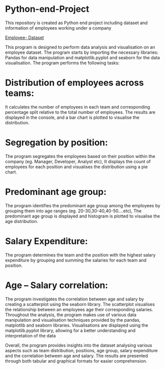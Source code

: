 # Python-end-Project
This repository is created as Python end project including dataset and information of employees working under a company

[Employee- Dataset](https://docs.google.com/spreadsheets/d/1VP9BE_eI2yl6uUHSm4mGiiwjRdoqCqnkcIjsv5Q2ex4/edit?usp=share_link)


This program is designed to perform data analysis and visualisation on an employee dataset.
The program starts by importing the necessary libraries: Pandas for data manipulation and matplotlib.pyplot and seaborn for the data visualisation.
The program performs the following tasks:

# Distribution of employees across teams: 
It calculates the number of employees in each team and corresponding percentage split relative to the total number of employees. The results are displayed in the console, and a bar chart is plotted to visualise the distribution.

# Segregation by position: 
The program segregates the employees based on their position within the company (eg. Manager, Developer, Analyst etc), It displays the count of employees for each position and visualises the distribution using a pie chart. 

# Predominant age group: 
The program identifies the predominant age group among the employees by grouping them into age ranges (eg. 20-30,30-40,40-50....etc), The predominant age group is displayed and histogram is plotted to visualise the age distribution.

# Salary Expenditure: 
The program determines the team and the position with the highest salary expenditure by grouping and summing the salaries for each team and position.

# Age – Salary correlation: 
The program investigates the correlation between age and salary by creating a scatterplot using the seaborn library. The scatterplot visualises the relationship between an employees age their corresponding salaries. Throughout the analysis, the program makes use of various data manipulation and visualisation techniques provided by the pandas, matplotlib and seaborn libraries. Visualisations are displayed using the matplotlib.pyplot library, allowing for a better understanding and interpretation of the data

Overall, the program provides insights into the dataset analysing various aspects such as team distribution, positions, age group, salary expenditure and the correlation between age and salary. The results are presented through both tabular and graphical formats for easier comprehension. 
